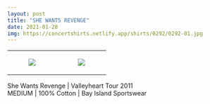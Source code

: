 ```yaml
---
layout: post
title: "SHE WANTS REVENGE"
date: 2021-01-28
img: https://concertshirts.netlify.app/shirts/0292/0292-01.jpg
---
```




<table style="width:100%;"><tr><td style="vertical-align:top;">
      <figure class="tmblr-full" data-orig-height="2048" data-orig-width="1365" data-orig-src="https://concertshirts.netlify.app/shirts/0292/0292-01.jpg"><img src="https://64.media.tumblr.com/69ff195f8e78f5b301c317a8b76266bb/27c6f66150107337-49/s540x810/deabd5964621264b24ec3504f094e5d37dc2fc54.jpg" data-orig-height="2048" data-orig-width="1365" data-orig-src="https://concertshirts.netlify.app/shirts/0292/0292-01.jpg"/></figure></td>
    <td style="vertical-align:top;">
      <figure class="tmblr-full" data-orig-height="2048" data-orig-width="1365" data-orig-src="https://concertshirts.netlify.app/shirts/0292/0292-02.jpg"><img src="https://64.media.tumblr.com/3e2d0568d849328ef9f40b1bb8759f86/27c6f66150107337-16/s540x810/92ce542ec35bdd43b37d23e10227cc0e7af5b99c.jpg" data-orig-height="2048" data-orig-width="1365" data-orig-src="https://concertshirts.netlify.app/shirts/0292/0292-02.jpg"/></figure></td>
  </tr></table><p>
  She Wants Revenge | Valleyheart Tour 2011<br/>MEDIUM | 100% Cotton | Bay Island Sportswear
</p>
